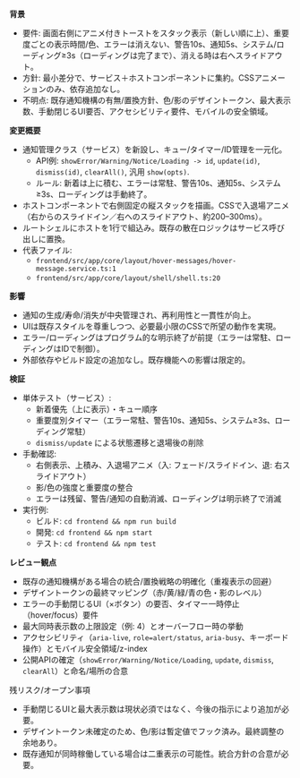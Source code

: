 **背景**
- 要件: 画面右側にアニメ付きトーストをスタック表示（新しい順に上）、重要度ごとの表示時間/色、エラーは消えない、警告10s、通知5s、システム/ローディング≥3s（ローディングは完了まで）、消える時は右へスライドアウト。
- 方針: 最小差分で、サービス＋ホストコンポーネントに集約。CSSアニメーションのみ、依存追加なし。
- 不明点: 既存通知機構の有無/置換方針、色/影のデザイントークン、最大表示数、手動閉じるUI要否、アクセシビリティ要件、モバイルの安全領域。

**変更概要**
- 通知管理クラス（サービス）を新設し、キュー/タイマー/ID管理を一元化。
  - API例: `showError/Warning/Notice/Loading -> id`, `update(id)`, `dismiss(id)`, `clearAll()`, 汎用 `show(opts)`.
  - ルール: 新着は上に積む、エラーは常駐、警告10s、通知5s、システム≥3s、ローディングは手動終了。
- ホストコンポーネントで右側固定の縦スタックを描画。CSSで入退場アニメ（右からのスライドイン／右へのスライドアウト、約200–300ms）。
- ルートシェルにホストを1行で組込み。既存の散在ロジックはサービス呼び出しに置換。
- 代表ファイル:
  - `frontend/src/app/core/layout/hover-messages/hover-message.service.ts:1`
  - `frontend/src/app/core/layout/shell/shell.ts:20`

**影響**
- 通知の生成/寿命/消失が中央管理され、再利用性と一貫性が向上。
- UIは既存スタイルを尊重しつつ、必要最小限のCSSで所望の動作を実現。
- エラー/ローディングはプログラム的な明示終了が前提（エラーは常駐、ローディングはIDで制御）。
- 外部依存やビルド設定の追加なし。既存機能への影響は限定的。

**検証**
- 単体テスト（サービス）: 
  - 新着優先（上に表示）・キュー順序
  - 重要度別タイマー（エラー常駐、警告10s、通知5s、システム≥3s、ローディング常駐）
  - `dismiss/update` による状態遷移と退場後の削除
- 手動確認:
  - 右側表示、上積み、入退場アニメ（入: フェード/スライドイン、退: 右スライドアウト）
  - 影/色の強度と重要度の整合
  - エラーは残留、警告/通知の自動消滅、ローディングは明示終了で消滅
- 実行例:
  - ビルド: `cd frontend && npm run build`
  - 開発: `cd frontend && npm start`
  - テスト: `cd frontend && npm test`

**レビュー観点**
- 既存の通知機構がある場合の統合/置換戦略の明確化（重複表示の回避）
- デザイントークンの最終マッピング（赤/黄/緑/青の色・影のレベル）
- エラーの手動閉じるUI（×ボタン）の要否、タイマー一時停止（hover/focus）要件
- 最大同時表示数の上限設定（例: 4）とオーバーフロー時の挙動
- アクセシビリティ（`aria-live`, `role=alert/status`, `aria-busy`、キーボード操作）とモバイル安全領域/z-index
- 公開APIの確定（`showError/Warning/Notice/Loading`, `update`, `dismiss`, `clearAll`）と命名/場所の合意

残リスク/オープン事項
- 手動閉じるUIと最大表示数は現状必須ではなく、今後の指示により追加が必要。
- デザイントークン未確定のため、色/影は暫定値でフック済み。最終調整の余地あり。
- 既存通知が同時稼働している場合は二重表示の可能性。統合方針の合意が必要。